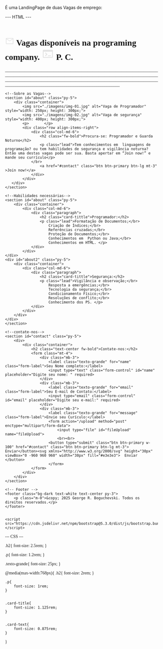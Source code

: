 É uma LandingPage de duas Vagas de emprego:

--- HTML ---
<!DOCTYPE html>
<html lang="pt-BR">
<head>
    <meta charset="UTF-8">
    <meta name="viewport" content="width=device-width, initial-scale=1.0">
    <title>Temos vagas para Programador e Guarda Noturno</title>
    <link href="https://cdn.jsdelivr.net/npm/bootstrap@5.3.0/dist/css/bootstrap.min.css" rel="stylesheet">
    <link rel="stylesheet" href="./style.css">
    <link rel="preconnect" href="https://fonts.googleapis.com">
    <link href="https://fonts.googleapis.com/css2?family=Poppins:wght@400;600;700&display=swap" rel="stylesheet">
</head>
<body>
    <!-- Cabeçalho -->
    <header class="bg-primary text-white py-3"></header>
        <div class="container d-flex justify-content-between align-items-center">
            <h1 class="m-0"><svg xmlns="http://www.w3.org/2000/svg" height="30px" viewBox="0 -960 960 960" width="30px" fill="#e3e3e3"><path d="M146.67-160q-27 0-46.84-19.83Q80-199.67 80-226.67v-506.66q0-27 19.83-46.84Q119.67-800 146.67-800h666.66q27 0 46.84 19.83Q880-760.33 880-733.33v506.66q0 27-19.83 46.84Q840.33-160 813.33-160H146.67ZM480-454.67 146.67-670v443.33h666.66V-670L480-454.67Zm0-66.66 330.67-212H150l330 212ZM146.67-670v-63.33V-226.67-670Z"/></svg> <font face="Kelvinch"> Vagas disponíveis na programing company. <svg xmlns="http://www.w3.org/2000/svg" height="40px" viewBox="0 -960 960 960" width="40px" fill="#e3e3e3"><path d="M146.67-160q-27 0-46.84-19.83Q80-199.67 80-226.67v-506.66q0-27 19.83-46.84Q119.67-800 146.67-800h666.66q27 0 46.84 19.83Q880-760.33 880-733.33v506.66q0 27-19.83 46.84Q840.33-160 813.33-160H146.67Zm0-66.67h666.66v-424H146.67v424ZM300-288l-46.67-46.67 103-104-104-104L300-589.33l150.67 150.66L300-288Zm186.67 2.67V-352h226.66v66.67H486.67Z"/></svg> P. C. </br></h1>
        </div>
        <p>______________________________________________________________________________________________________________________________________________________________________________________________________________________________________________________________________________</p>
    </header>

    <!--Sobre as Vagas-->
    <section id="about" class="py-5">
        <div class="container">
            <img src="./imagens/img-01.jpg" alt="Vaga de Programador" style="width: 250px; height: 300px;">
            <img src="./imagens/img-02.jpg" alt="Vaga de segurança" style="width: 400px; height: 300px;">
            <p>       </p>
            <div class="row align-items-right">
                <div class="col-md-6">
                    <h2 class="fw-bold">Procura-se: Programador e Guarda Noturno</h2>
                    <p class="lead">Tem conhecimentos em  linguagens de programação? ou tem habilidades de segurança e vigilância noturna? Então uma destas vagas pode ser sua. Basta apertar em “Join now!” e mande seu currículo</p>
                </br>
                    <a href="#contact" class="btn btn-primary btn-lg mt-3" >Join now!</a>
                </div>
            </div>
       </div>
    </section>

    <!--Habilidades necessárias-->
    <section id="about" class="py-5">
        <div class="container">
            <div class="col-md-6">
                <div class="paragraph">
                    <h2 class="card-tittle">Programador:</h2>
                    <p class="lead">Formatação de Documentos;</br>
                        Criação de Índices;</br>
                        Referências cruzadas;</br>
                        Proteção de Documentos;</br>
                        Conhecimentos em  Python ou Java;</br>
                        Conhecimentos em HTML. </p>
                </div>
            </div>
    </div>
    <div id="about2" class="py-5">
        <div class="container">
            <div class="col-md-6">
                <div class="paragraph">
                    <h2 class="card-tittle">Segurança:</h2>
                    <p class="lead">Vigilância e observação;</br>
                        Resposta a emergências;</br>
                        Tecnologia da segurança;</br>
                        Condicionamento Físico;</br>
                        Resoluções de conflito;</br>
                        Conhecimento dos PS. </p>
                </div>
            </div>
        </div>
    </div>
    </section>

    <!--contate-nos-->
    <section id="contact" class="py-5">
        <div>
            <div class="container">
                <h2 class="text-center fw-bold">Contate-nos:</h2>
                <form class="mt-4">
                    <div class="mb-3">
                        <label class="texto-grande" for="name" class="form-label">Seu Nome completo:</label>
                        <input type="text" class="form-control" id="name" placeholder="Digite seu nome: " required>
                    </div>
                    <div class="mb-3">
                        <label class="texto-grande" for="email" class="form-label">Seu E-mail de Contato:</label>
                        <input type="email" class="form-control" id="email" placeholder="Digite seu e-mail:" required>
                    </div>
                    <div class="mb-3">
                        <label class="texto-grande" for="message" class="form-label">Envie seu Curículo:</label>
                        <form action="/upload" method="post" enctype="multipart/form-data">
                            <input type="file" id="fileUpload" name="fileUpload">
                            <br><br>
                        <button type="submit" class="btn btn-primary w-100" href="#contact" class="btn btn-primary btn-lg mt-3"> Enviar</button><svg xmlns="http://www.w3.org/2000/svg" height="30px" viewBox="0 -960 960 960" width="30px" fill="#e3e3e3">  Enviar </button>
                        </form>
                </form>
            </div>
        </div>
    </section>
    
    <!-- Footer -->
    <footer class="bg-dark text-white text-center py-3">
        <p class="m-0">&copy; 2025 George R. Boguchevski. Todos os direitos reservados.</p>
    </footer>


    <script src="https://cdn.jsdelivr.net/npm/bootstrap@5.3.0/dist/js/bootstrap.bundle.min.js"></script>
</body>
</html>
 --- CSS ---

 .h2{
    font-size: 2.5rem;
}


.p{
    font-size: 1.2rem;
}

.texto-grande{
    font-size: 25px;
}

@media(max-width:768px){
    .h2{
        font-size: 2rem;
    }


    .p{
        font-size: 1rem;
    }


    .card-title{
        font-size: 1.125rem;
    }


    .card-text{
        font-size: 0.875rem;
    }
}
